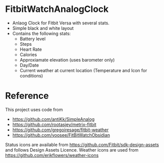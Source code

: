 # FitbitWatchAnalogClock
* Anlaog Clock for Fitbit Versa with several stats.  
* Simple black and white layout
* Contains the following stats:
  * Battery level
  * Steps
  * Heart Rate
  * Calories
  * Approxiamate elevation (uses barometer only)
  * Day/Date
  * Current weather at current location (Temperature and Icon for conditions)

# Reference
This project uses code from 
* https://github.com/antiKk/SimpleAnalog
* https://github.com/rootasjey/metrix-fitbit
* https://github.com/gregoiresage/fitbit-weather
* https://github.com/yoosee/FitBitWatchObsidian

Status icons are available from https://github.com/Fitbit/sdk-design-assets and follows Design Assets Licence.
Weather icons are used from https://github.com/erikflowers/weather-icons
